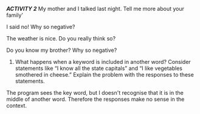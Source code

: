 ***ACTIVITY 2***
My mother and I talked last night. 
Tell me more about your family'

I said no! 
Why so negative?

The weather is nice. 
Do you really think so?

Do you know my brother? 
Why so negative?

1. What happens when a keyword is included in another word? Consider statements like “I know all the state capitals” and “I like vegetables smothered in cheese.” Explain the problem with the responses to these statements. 

The program sees the key word, but I doesn't recognise that it is in the middle of another word. Therefore the responses make no sense in the context.